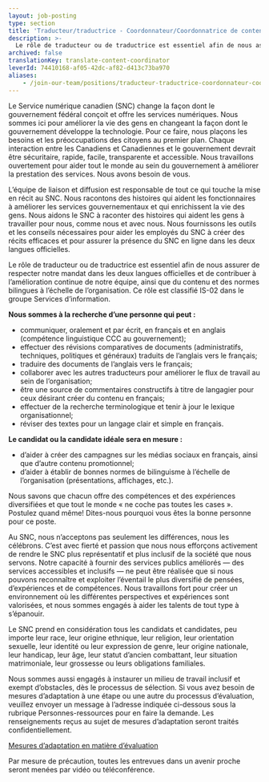 ```yaml
---
layout: job-posting
type: section
title: 'Traducteur/traductrice - Coordonnateur/Coordonnatrice de contenu'
description: >-
  Le rôle de traducteur ou de traductrice est essentiel afin de nous assurer de respecter notre mandat dans les deux langues officielles et de contribuer à l’amélioration continue de notre équipe, ainsi que du contenu et des normes bilingues à l’échelle de l’organisation.
archived: false
translationKey: translate-content-coordinator
leverId: 74410168-af05-42dc-af82-d413c73ba970
aliases:
    - /join-our-team/positions/traducteur-traductrice-coordonnateur-coordonnatrice-de-contenu/
---
```


Le Service numérique canadien (SNC) change la façon dont le gouvernement fédéral conçoit et offre les services numériques. Nous sommes ici pour améliorer la vie des gens en changeant la façon dont le gouvernement développe la technologie. Pour ce faire, nous plaçons les besoins et les préoccupations des citoyens au premier plan. Chaque interaction entre les Canadiens et Canadiennes et le gouvernement devrait être sécuritaire, rapide, facile, transparente et accessible. Nous travaillons ouvertement pour aider tout le monde au sein du gouvernement à améliorer la prestation des services. Nous avons besoin de vous.

L’équipe de liaison et diffusion est responsable de tout ce qui touche la mise en récit au SNC. Nous racontons des histoires qui aident les fonctionnaires à améliorer les services gouvernementaux et qui enrichissent la vie des gens. Nous aidons le SNC à raconter des histoires qui aident les gens à travailler pour nous, comme nous et avec nous. Nous fournissons les outils et les conseils nécessaires pour aider les employés du SNC à créer des récits efficaces et pour assurer la présence du SNC en ligne dans les deux langues officielles. 

Le rôle de traducteur ou de traductrice est essentiel afin de nous assurer de respecter notre mandat dans les deux langues officielles et de contribuer à l’amélioration continue de notre équipe, ainsi que du contenu et des normes bilingues à l’échelle de l’organisation. Ce rôle est classifié IS-02 dans le groupe Services d’information. 

**Nous sommes à la recherche d’une personne qui peut :**

- communiquer, oralement et par écrit, en français et en anglais (compétence linguistique CCC au gouvernement); 
- effectuer des révisions comparatives de documents (administratifs, techniques, politiques et généraux) traduits de l’anglais vers le français; 
- traduire des documents de l’anglais vers le français; 
- collaborer avec les autres traducteurs pour améliorer le flux de travail au sein de l’organisation; 
- être une source de commentaires constructifs à titre de langagier pour ceux désirant créer du contenu en français; 
- effectuer de la recherche terminologique et tenir à jour le lexique organisationnel; 
- réviser des textes pour un langage clair et simple en français.

**Le candidat ou la candidate idéale sera en mesure :**

- d’aider à créer des campagnes sur les médias sociaux en français, ainsi que d’autre contenu promotionnel; 
- d’aider à établir de bonnes normes de bilinguisme à l’échelle de l’organisation (présentations, affichages, etc.).  

Nous savons que chacun offre des compétences et des expériences diversifiées et que tout le monde « ne coche pas toutes les cases ». Postulez quand même! Dites-nous pourquoi vous êtes la bonne personne pour ce poste.

Au SNC, nous n’acceptons pas seulement les différences, nous les célébrons. C’est avec fierté et passion que nous nous efforçons activement de rendre le SNC plus représentatif et plus inclusif de la société que nous servons. Notre capacité à fournir des services publics améliorés — des services accessibles et inclusifs — ne peut être réalisée que si nous pouvons reconnaître et exploiter l’éventail le plus diversifié de pensées, d’expériences et de compétences. Nous travaillons fort pour créer un environnement où les différentes perspectives et expériences sont valorisées, et nous sommes engagés à aider les talents de tout type à s’épanouir.

Le SNC prend en considération tous les candidats et candidates, peu importe leur race, leur origine ethnique, leur religion, leur orientation sexuelle, leur identité ou leur expression de genre, leur origine nationale, leur handicap, leur âge, leur statut d’ancien combattant, leur situation matrimoniale, leur grossesse ou leurs obligations familiales.

Nous sommes aussi engagés à instaurer un milieu de travail inclusif et exempt d’obstacles, dès le processus de sélection. Si vous avez besoin de mesures d’adaptation à une étape ou une autre du processus d’évaluation, veuillez envoyer un message à l’adresse indiquée ci-dessous sous la rubrique Personnes-ressources pour en faire la demande. Les renseignements reçus au sujet de mesures d’adaptation seront traités confidentiellement.

[Mesures d’adaptation en matière d’évaluation](https://www.canada.ca/fr/commission-fonction-publique/services/mesures-d-adaptation-matiere-evaluation.html)

Par mesure de précaution, toutes les entrevues dans un avenir proche seront menées par vidéo ou téléconférence. 



